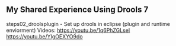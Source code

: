 My Shared Experience Using Drools 7
----------------------------------------------------------------------------------
steps02_droolsplugin - Set up drools in eclipse (plugin and runtime enviorment)
Videos: 
    https://youtu.be/1q6PhZGLseI
    https://youtu.be/YIgOEXYO9do
    



